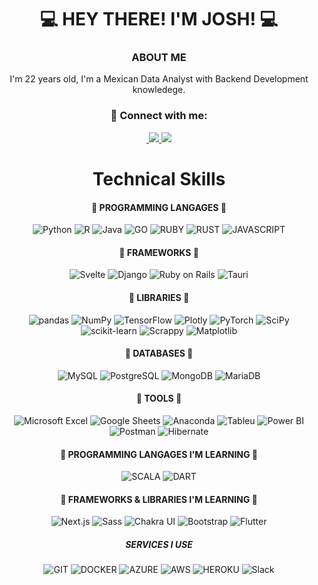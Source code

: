 <h1 align="center">
  💻 HEY THERE! I'M JOSH! 💻
</h1>

<h3 align="center"> ABOUT ME </h3>
<p align="center">I'm 22 years old, I'm a Mexican Data Analyst with Backend Development knowledege.</p>
  
<h3 align="center"> 🤝 Connect with me: </h3>

<div align="center">
  
  <a href="https://www.linkedin.com/in/joshue-garcia-2805361a8/" target="_blank">
    <img src="https://img.shields.io/badge/LinkedIn-20232A?style=for-the-badge&logo=linkedin&logoColor=white" alt="">
  </a>
  
  <a href="https://www.instagram.com/davettomx/">
    <img src="https://img.shields.io/badge/instagram-20232A?style=for-the-badge&logo=instagram&logoColor=white">
  </a>

  <a href="https://www.tiktok.com/@davetto_mx">
    <img src="https://img.shields.io/badge/tiktok-20232A?style=for-the-badge&logo=tiktok&logoColor=white">
  </a>
</div>

<div align="center">
  
# Technical Skills
  
#### 💼 PROGRAMMING LANGAGES 💼
  
![Python](https://img.shields.io/badge/Python-14354C?style=for-the-badge&logo=python&logoColor=white)
![R](https://img.shields.io/badge/R-14354C?style=for-the-badge&logo=r&logoColor=white)
![Java](https://img.shields.io/badge/Java-14354C?style=for-the-badge&logo=java&logoColor=white)
![GO](https://img.shields.io/badge/Go-14354C?style=for-the-badge&logo=go&logoColor=white)
![RUBY](https://img.shields.io/badge/Ruby-14354C?style=for-the-badge&logo=ruby&logoColor=white)
![RUST](https://img.shields.io/badge/Rust-14354C?style=for-the-badge&logo=Rust&logoColor=white)
![JAVASCRIPT](https://img.shields.io/badge/javascript-14354C?style=for-the-badge&logo=javascript&logoColor=white)

#### 💼 FRAMEWORKS 💼
![Svelte](https://img.shields.io/static/v1?style=for-the-badge&message=Svelte&color=FF3E00&logo=Svelte&logoColor=FFFFFF&label=)
![Django](https://img.shields.io/static/v1?style=for-the-badge&message=Django&color=092E20&logo=Django&logoColor=FFFFFF&label=)
![Ruby on Rails](https://img.shields.io/static/v1?style=for-the-badge&message=Ruby+on+Rails&color=CC0000&logo=Ruby+on+Rails&logoColor=FFFFFF&label=)
![Tauri](https://img.shields.io/badge/Tauri-14354C?style=for-the-badge&logo=Tauri)

#### 💼 LIBRARIES 💼
![pandas](https://img.shields.io/static/v1?style=for-the-badge&message=pandas&color=150458&logo=pandas&logoColor=FFFFFF&label=)
![NumPy](https://img.shields.io/static/v1?style=for-the-badge&message=NumPy&color=013243&logo=NumPy&logoColor=FFFFFF&label=)
![TensorFlow](https://img.shields.io/badge/TensorFlow-FF6F00?style=for-the-badge&logo=tensorflow&logoColor=white)
![Plotly](https://img.shields.io/static/v1?style=for-the-badge&message=Plotly&color=3F4F75&logo=Plotly&logoColor=FFFFFF&label=)
![PyTorch](https://img.shields.io/static/v1?style=for-the-badge&message=PyTorch&color=EE4C2C&logo=PyTorch&logoColor=FFFFFF&label=)
![SciPy](https://img.shields.io/static/v1?style=for-the-badge&message=SciPy&color=222222&logo=SciPy&logoColor=8CAAE6&label=)
![scikit-learn](https://img.shields.io/static/v1?style=for-the-badge&message=scikit-learn&color=222222&logo=scikit-learn&logoColor=F7931E&label=)
![Scrappy](https://img.shields.io/static/v1?style=for-the-badge&message=Scrappy&color=013243&logoColor=FFFFFF&label=)
![Matplotlib](https://img.shields.io/static/v1?style=for-the-badge&message=Matplotlib&color=3F4F75&logo=Plotly&logoColor=FFFFFF&label=)

#### 💼 DATABASES 💼
![MySQL](https://img.shields.io/static/v1?style=for-the-badge&message=MySQL&color=4479A1&logo=MySQL&logoColor=FFFFFF&label=)
![PostgreSQL](https://img.shields.io/static/v1?style=for-the-badge&message=PostgreSQL&color=4169E1&logo=PostgreSQL&logoColor=FFFFFF&label=)
![MongoDB](https://img.shields.io/static/v1?style=for-the-badge&message=MongoDB&color=47A248&logo=MongoDB&logoColor=FFFFFF&label=)
![MariaDB](https://img.shields.io/static/v1?style=for-the-badge&message=MariaDB&color=003545&logo=MariaDB&logoColor=FFFFFF&label=)

#### 💼 TOOLS 💼
![Microsoft Excel](https://img.shields.io/static/v1?style=for-the-badge&message=Microsoft+Excel&color=217346&logo=Microsoft+Excel&logoColor=FFFFFF&label=)
![Google Sheets](https://img.shields.io/badge/Google%20Sheets-34A853?style=for-the-badge&logo=google-sheets&logoColor=white)
![Anaconda](https://img.shields.io/static/v1?style=for-the-badge&message=Anaconda&color=44A833&logo=Anaconda&logoColor=FFFFFF&label=)
![Tableu](https://img.shields.io/badge/Tableau-E97627?style=for-the-badge&logo=Tableau&logoColor=white)
![Power BI](https://img.shields.io/static/v1?style=for-the-badge&message=Power+BI&color=222222&logo=Power+BI&logoColor=F2C811&label=)
![Postman](https://img.shields.io/static/v1?style=for-the-badge&message=Postman&color=FF6C37&logo=Postman&logoColor=FFFFFF&label=)
![Hibernate](https://img.shields.io/badge/Hibernate-59666C?style=for-the-badge&logo=Hibernate&logoColor=white)

#### 💼 PROGRAMMING LANGAGES I'M LEARNING 💼
![SCALA](https://img.shields.io/badge/Scala-20232A?style=for-the-badge&logo=scala&logoColor=white)
![DART](https://img.shields.io/badge/dart-20232A?style=for-the-badge&logo=dart&logoColor=white)

#### 💼 FRAMEWORKS & LIBRARIES I'M LEARNING  💼
![Next.js](https://img.shields.io/static/v1?style=for-the-badge&message=Next.js&color=000000&logo=Next.js&logoColor=FFFFFF&label=)
![Sass](https://img.shields.io/static/v1?style=for-the-badge&message=Sass&color=CC6699&logo=Sass&logoColor=FFFFFF&label=)
![Chakra UI](https://img.shields.io/static/v1?style=for-the-badge&message=Chakra+UI&color=319795&logo=Chakra+UI&logoColor=FFFFFF&label=)
![Bootstrap](https://img.shields.io/static/v1?style=for-the-badge&message=Bootstrap&color=7952B3&logo=Bootstrap&logoColor=FFFFFF&label=)
![Flutter](https://img.shields.io/static/v1?style=for-the-badge&message=Flutter&color=02569B&logo=Flutter&logoColor=FFFFFF&label=)

##### SERVICES I USE
![GIT](https://img.shields.io/badge/GIT-E44C30?style=for-the-badge&logo=git&logoColor=white)
![DOCKER](https://img.shields.io/badge/docker-14354C?style=for-the-badge&logo=docker&logoColor=white)
![AZURE](https://img.shields.io/badge/Microsoft_Azure-0089D6?style=for-the-badge&logo=microsoft-azure&logoColor=white)
![AWS](https://img.shields.io/badge/Amazon_AWS-232F3E?style=for-the-badge&logo=amazon-aws&logoColor=white)
![HEROKU](https://img.shields.io/badge/Heroku-430098?style=for-the-badge&logo=heroku&logoColor=white)
![Slack](https://img.shields.io/static/v1?style=for-the-badge&message=Slack&color=4A154B&logo=Slack&logoColor=FFFFFF&label=)
</div>
